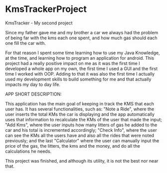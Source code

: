 # KmsTrackerProject
 KmsTracker - My second project

Since my father gave me and my brother a car we always had the problem of being far with the kms each one spent, and how much gas should each one fill the
car with.

For that reason I spent some time learning how to use my Java Knowledge, at the time, and learning how to program an application for android.
This project had a really positive impact on me as it was the first time I developed a whole app on my own, the first time I used a GUI and the first
time I worked with OOP. Adding to that it was also the first time I actually used my development skills to build something for me and that actually 
impacts my day to day life.

APP SHORT DESCRIPTION:

This application has the main goal of keeping in track the KMS that each user has.
It has several functionalities, such as: "Note a Ride", where the user inserts the total KMs the car is displaying and the app automatically
uses that information to recalculate the KMs of the user that made the input; "Add Kms", where the user inputs how many litters of gas he added to 
the car and his total is incremented accordingly; "Check Info", where the user can see the KMs all the users have and also all the rides that were noted
previously; and the last "Calculator" where the user can manually input the price of the gas, the litters, the kms and the money, and do all the 
calculations he needs.

This project was finished, and although its utility, it is not the best nor near that.
